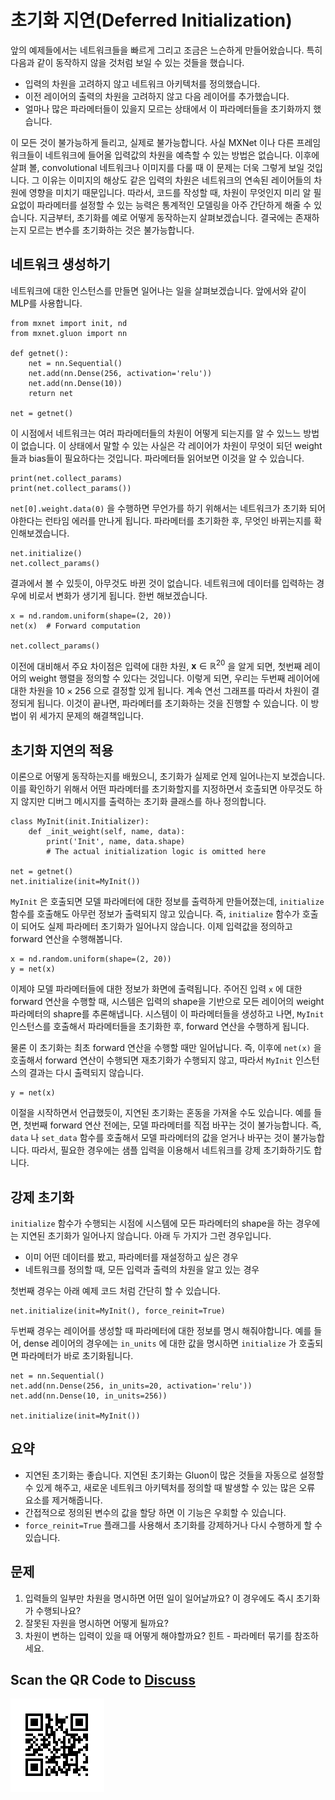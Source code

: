 # 초기화 지연(Deferred Initialization)

앞의 예제들에서는 네트워크들을 빠르게 그리고 조금은 느슨하게 만들어왔습니다. 특히 다음과 같이 동작하지 않을 것처럼 보일 수 있는 것들을 했습니다.

* 입력의 차원을 고려하지 않고 네트워크 아키텍처를 정의했습니다.
* 이전 레이어의 출력의 차원을 고려하지 않고 다음 레이어를 추가했습니다.
* 얼마나 많은 파라메터들이 있을지 모르는 상태에서 이 파라메터들을 초기화까지 했습니다.

이 모든 것이 불가능하게 들리고, 실제로 불가능합니다. 사실 MXNet 이나 다른 프레임워크들이 네트워크에 들어올 입력값의 차원을 예측할 수 있는 방법은 없습니다. 이후에 살펴 볼, convolutional 네트워크나 이미지를 다룰 때 이 문제는 더욱 그렇게 보일 것입니다. 그 이유는 이미지의 해상도 같은 입력의 차원은 네트워크의 연속된 레이어들의 차원에 영향을 미치기 때문입니다. 따라서,  코드를 작성할 때, 차원이 무엇인지 미리 알 필요없이 파라메터를 설정할 수 있는 능력은 통계적인 모델링을 아주 간단하게 해줄 수 있습니다. 지금부터, 초기화를 예로 어떻게 동작하는지 살펴보겠습니다. 결국에는 존재하는지 모르는 변수를 초기화하는 것은 불가능합니다.

## 네트워크 생성하기

네트워크에 대한 인스턴스를 만들면 일어나는 일을 살펴보겠습니다. 앞에서와 같이 MLP를 사용합니다.

```{.python .input}
from mxnet import init, nd
from mxnet.gluon import nn

def getnet():
    net = nn.Sequential()
    net.add(nn.Dense(256, activation='relu'))
    net.add(nn.Dense(10))
    return net

net = getnet()
```

이 시점에서 네트워크는 여러 파라메터들의 차원이 어떻게 되는지를 알 수 있느느 방법이 없습니다. 이 상태에서 말할 수 있는 사실은 각 레이어가 차원이 무엇이 되던 weight들과 bias들이 필요하다는 것입니다. 파라메터들 읽어보면 이것을 알 수 있습니다.

```{.python .input}
print(net.collect_params)
print(net.collect_params())
```

`net[0].weight.data(0)` 을 수행하면 무언가를 하기 위해서는 네트워크가 초기화 되어야한다는 런타임 에러를 만나게 됩니다.  파라메터를 초기화한 후, 무엇인 바뀌는지를 확인해보겠습니다. 

```{.python .input}
net.initialize()
net.collect_params()
```

결과에서 볼 수 있듯이, 아무것도 바뀐 것이 없습니다. 네트워크에 데이터를 입력하는 경우에 비로서 변화가 생기게 됩니다. 한번 해보겠습니다.

```{.python .input}
x = nd.random.uniform(shape=(2, 20))
net(x)  # Forward computation

net.collect_params()
```

이전에 대비해서 주요 차이점은 입력에 대한 차원, $\mathbf{x} \in \mathbb{R}^{20}$ 을 알게 되면, 첫번째 레이어의 weight 행렬을 정의할 수 있다는 것입니다. 이렇게 되면, 우리는 두번째 레이어에 대한 차원을  $10 \times 256$ 으로 결정할 있게 됩니다. 계속 연선 그래프를 따라서 차원이 결정되게 됩니다. 이것이 끝나면, 파라메터를 초기화하는 것을 진행할 수 있습니다. 이 방법이 위 세가지 문제의 해결책입니다.

## 초기화 지연의 적용

이론으로 어떻게 동작하는지를 배웠으니, 초기화가 실제로 언제 일어나는지 보겠습니다. 이를 확인하기 위해서 어떤 파라메터를 초기화할지를 지정하면서 호출되면 아무것도 하지 않지만 디버그 메시지를 출력하는 초기화 클래스를 하나 정의합니다.

```{.python .input  n=22}
class MyInit(init.Initializer):
    def _init_weight(self, name, data):
        print('Init', name, data.shape)
        # The actual initialization logic is omitted here

net = getnet()
net.initialize(init=MyInit())
```

`MyInit` 은 호출되면 모델 파라메터에 대한 정보를 출력하게 만들어졌는데, `initialize` 함수를 호출해도 아무런 정보가 출력되지 않고 있습니다. 즉, `initialize` 함수가 호출이 되어도 실제 파라메터 초기화가 일어나지 않습니다. 이제 입력값을 정의하고 forward 연산을 수행해봅니다.

```{.python .input  n=25}
x = nd.random.uniform(shape=(2, 20))
y = net(x)
```

이제야 모델 파라메터들에 대한 정보가 화면에 출력됩니다. 주어진 입력 `x` 에 대한 forward 연산을 수행할 때, 시스템은 입력의 shape을 기반으로 모든 레이어의 weight 파라메터의 shapre를 추론해냅니다. 시스템이 이 파라메터들을 생성하고 나면, `MyInit` 인스턴스를 호출해서 파라메터들을 초기화한 후, forward 연산을 수행하게 됩니다.

물론 이 초기화는 최초 forward 연산을 수행할 때만 일어납니다. 즉, 이후에 `net(x)` 을 호출해서 forward 연산이 수행되면 재초기화가 수행되지 않고, 따라서 `MyInit` 인스턴스의 결과는 다시 출력되지 않습니다.

```{.python .input}
y = net(x)
```

이절을 시작하면서 언급했듯이, 지연된 초기화는 혼동을 가져올 수도 있습니다. 예를 들면, 첫번째 forward 연산 전에는, 모델 파라메터를 직접 바꾸는 것이 불가능합니다. 즉, `data` 나 `set_data` 함수를 호출해서 모델 파라메터의 값을 얻거나 바꾸는 것이 불가능합니다. 따라서, 필요한 경우에는 샘플 입력을 이용해서 네트워크를 강제 초기화하기도 합니다.

## 강제 초기화

 `initialize` 함수가 수행되는 시점에 시스템에 모든 파라메터의 shape을 하는 경우에는 지연된 초기화가 일어나지 않습니다. 아래 두 가지가 그런 경우입니다.

* 이미 어떤 데이터를 봤고, 파라메터를 재설정하고 싶은 경우
* 네트워크를 정의할 때, 모든 입력과 출력의 차원을 알고 있는 경우

첫번째 경우는 아래 예제 코드 처럼 간단히 할 수 있습니다.

```{.python .input}
net.initialize(init=MyInit(), force_reinit=True)
```

두번째 경우는 레이어를 생성할 때 파라메터에 대한 정보를 명시 해줘야합니다. 예를 들어, dense 레이어의 경우에는 `in_units` 에 대한 값을 명시하면 `initialize` 가 호출되면 파라메터가 바로 초기화됩니다.

```{.python .input}
net = nn.Sequential()
net.add(nn.Dense(256, in_units=20, activation='relu'))
net.add(nn.Dense(10, in_units=256))

net.initialize(init=MyInit())
```

## 요약

* 지연된 초기화는 좋습니다. 지연된 초기화는 Gluon이 많은 것들을 자동으로 설정할 수 있게 해주고, 새로운 네트워크 아키텍처를 정의할 때 발생할 수 있는 많은 오류 요소를 제거해줍니다.
* 간접적으로 정의된 변수의 값을 할당 하면 이 기능은 우회할 수 있습니다.
* `force_reinit=True`  플래그를 사용해서 초기화를 강제하거나 다시 수행하게 할 수 있습니다.


## 문제

1. 입력들의 일부만 차원을 명시하면 어떤 일이 일어날까요? 이 경우에도 즉시 초기화가 수행되나요?
1. 잘못된 자원을 명시하면 어떻게 될까요?
1. 차원이 변하는 입력이 있을 때 어떻게 해야할까요? 힌트 - 파라메터 묶기를 참조하세요.

## Scan the QR Code to [Discuss](https://discuss.mxnet.io/t/2327)

![](../img/qr_deferred-init.svg)
